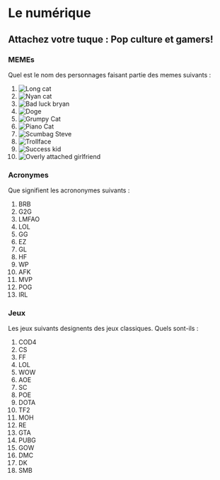 # Le numérique
## Attachez votre tuque : Pop culture et gamers!

### MEMEs
Quel est le nom des personnages faisant partie des memes suivants :
1. ![Long cat](https://external-content.duckduckgo.com/iu/?u=https%3A%2F%2Fwww.am.com.mx%2Fimg%2F2020%2F09%2F22%2Fmuere-long-cat-en-japon.jpg&f=1&nofb=1)
2. ![Nyan cat](https://external-content.duckduckgo.com/iu/?u=https%3A%2F%2Fimages.halloweencostumes.com%2Fblog%2Fimages%2F453%2F452-1%2Fnyan-cat-meme.jpg&f=1&nofb=1)
3. ![Bad luck bryan](https://external-content.duckduckgo.com/iu/?u=https%3A%2F%2Fcarboncostume.com%2Fwordpress%2Fwp-content%2Fuploads%2F2013%2F01%2Fbadluckbrian.jpg&f=1&nofb=1)
4. ![Doge](https://external-content.duckduckgo.com/iu/?u=https%3A%2F%2Fvignette.wikia.nocookie.net%2Fjoke-battles%2Fimages%2F4%2F40%2F18360-doge-doge-simple.jpg%2Frevision%2Flatest%3Fcb%3D20151209161638&f=1&nofb=1)
5. ![Grumpy Cat](https://external-content.duckduckgo.com/iu/?u=https%3A%2F%2Fwww.theladders.com%2Fwp-content%2Fuploads%2Fgrumpy_cat_190517.jpg&f=1&nofb=1)
6. ![Piano Cat](https://external-content.duckduckgo.com/iu/?u=https%3A%2F%2Fi.imgflip.com%2F17c34n.jpg&f=1&nofb=1)
7. ![Scumbag Steve](https://external-content.duckduckgo.com/iu/?u=https%3A%2F%2Fi.kym-cdn.com%2Fentries%2Ficons%2Foriginal%2F000%2F004%2F856%2FScumbagSteve.jpg&f=1&nofb=1)
8. ![Trollface](https://external-content.duckduckgo.com/iu/?u=http%3A%2F%2Fmakusha.ru%2F20121208%2F3%2FKak-narisovat-trolfeys-po-shagam--mem--trollface-meme--7.png&f=1&nofb=1)
9. ![Success kid](https://external-content.duckduckgo.com/iu/?u=https%3A%2F%2Fwww.unilad.co.uk%2Fwp-content%2Fuploads%2F2018%2F07%2Fsuccess-kid-original.jpg&f=1&nofb=1)
10. ![Overly attached girlfriend](https://external-content.duckduckgo.com/iu/?u=https%3A%2F%2Fbrobible.com%2Fwp-content%2Fuploads%2F2020%2F09%2FOverly-Attached-Girlfriend-Now.jpg%3Fw%3D650&f=1&nofb=1)

### Acronymes
Que signifient les acrononymes suivants :
1. BRB
2. G2G
3. LMFAO
4. LOL
5. GG
6. EZ
7. GL
8. HF
9. WP
10. AFK
11. MVP
12. POG
13. IRL

### Jeux
Les jeux suivants designents des jeux classiques. Quels sont-ils :
1. COD4
2. CS
3. FF
4. LOL
5. WOW
5. AOE
6. SC
7. POE
8. DOTA
9. TF2
10. MOH
11. RE
12. GTA
13. PUBG
14. GOW
15. DMC
16. DK
17. SMB

